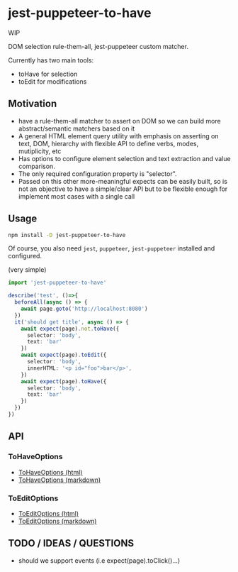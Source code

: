 # jest-puppeteer-to-have

WIP

DOM selection rule-them-all, jest-puppeteer custom matcher. 

Currently has two main tools: 

 * toHave for selection
 * toEdit for modifications

## Motivation

* have a rule-them-all matcher to assert on DOM so we can build more abstract/semantic matchers based on it
* A general HTML element query utility with emphasis on asserting on text, DOM, hierarchy with flexible API to define verbs, modes, mutiplicity, etc
* Has options to configure element selection and text extraction and value comparison. 
* The only required configuration property is "selector".
* Passed on this other more-meaningful expects can be easily built, so is not an objective to have a simple/clear API but to be flexible enough for implement most cases with a single call

## Usage

```sh
npm install -D jest-puppeteer-to-have
```

Of course, you also need `jest`, `puppeteer`, `jest-puppeteer` installed and configured.


(very simple)

```ts
import 'jest-puppeteer-to-have'

describe('test', ()=>{
  beforeAll(async () => {
    await page.goto('http://localhost:8080')
  })
  it('should get title', async () => {
    await expect(page).not.toHave({
      selector: 'body', 
      text: 'bar'
    })
    await expect(page).toEdit({
      selector: 'body',
      innerHTML: '<p id="foo">bar</p>',
    })
    await expect(page).toHave({
      selector: 'body', 
      text: 'bar'
    })
  })
})
```

## API

### ToHaveOptions

 * [ToHaveOptions (html)](https://cancerberosgx.github.io/jest-puppeteer-to-have/api/interfaces/_tohave_types_.tohaveoptions.html)
 * [ToHaveOptions (markdown)](docs/api-md/interfaces/_tohave_types_.tohaveoptions.md)
 
### ToEditOptions

 * [ToEditOptions (html)](https://cancerberosgx.github.io/jest-puppeteer-to-have/api/interfaces/_toedit_types_.toeditoptions.html)
 * [ToEditOptions (markdown)](docs/api-md/interfaces/_toedit_types_.toeditoptions.md)



## TODO / IDEAS / QUESTIONS

 * should we support events (i.e expect(page).toClick()...)